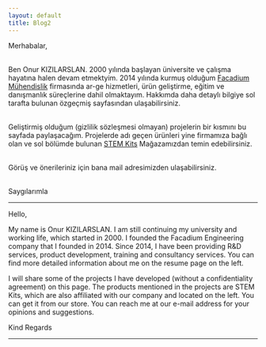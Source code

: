 ```yaml
---
layout: default
title: Blog2
---
```


Merhabalar,
 
<br>Ben Onur KIZILARSLAN. 2000 yılında başlayan üniversite ve çalışma hayatına halen devam etmektyim. 2014 yılında kurmuş olduğum [Facadium Mühendislik](http://facadium.com.tr/) firmasında ar-ge hizmetleri, ürün geliştirme, eğitim ve danışmanlık süreçlerine dahil olmaktayım. Hakkımda daha detaylı bilgiye sol tarafta bulunan özgeçmiş sayfasından ulaşabilirsiniz.</br>

<br>Geliştirmiş olduğum (gizlilik sözleşmesi olmayan) projelerin bir kısmını bu sayfada paylaşacağım. Projelerde adı geçen ürünleri yine firmamıza bağlı olan ve sol bölümde bulunan [STEM Kits](https://www.stemkits.net/) Mağazamızdan temin edebilirsiniz. </br>

<br>Görüş ve önerileriniz için bana mail adresimizden ulaşabilirsiniz. </br>

<br>Saygılarımla</br>

---------------------------------------------------------------------------

Hello,
 
My name is Onur KIZILARSLAN. I am still continuing my university and working life, which started in 2000. I founded the Facadium Engineering company that I founded in 2014. Since 2014, I have been providing R&D services, product development, training and consultancy services. You can find more detailed information about me on the resume page on the left.

I will share some of the projects I have developed (without a confidentiality agreement) on this page. The products mentioned in the projects are STEM Kits, which are also affiliated with our company and located on the left. You can get it from our store. You can reach me at our e-mail address for your opinions and suggestions.
 
Kind Regards

---------------------------------------------------------------------------
